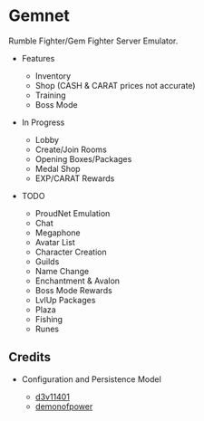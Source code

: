 # Gemnet
Rumble Fighter/Gem Fighter Server Emulator.

- Features
    * Inventory
    * Shop (CASH & CARAT prices not accurate)
    * Training
    * Boss Mode

- In Progress
  * Lobby
  * Create/Join Rooms
  * Opening Boxes/Packages
  * Medal Shop
  * EXP/CARAT Rewards

- TODO
    * ProudNet Emulation
    * Chat
    * Megaphone
    * Avatar List
    * Character Creation
    * Guilds
    * Name Change
    * Enchantment & Avalon
    * Boss Mode Rewards
    * LvlUp Packages
    * Plaza
    * Fishing
    * Runes
  



## Credits
  - Configuration and Persistence Model
    
    * [d3v11401](https://github.com/d3v1l401)
    * [demonofpower](https://github.com/demonofpower)
